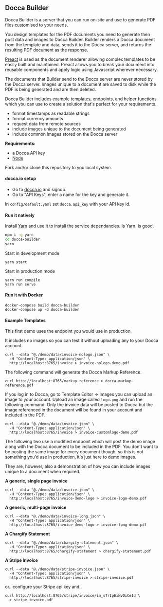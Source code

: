 Docca Builder
-------------

Docca Builder is a server that you can run on-site and use to generate PDF files customised to your needs.

You design templates for the PDF documents you need to generate then post data and images to Docca Builder. Builder renders a Docca document from the template and data, sends it to the Docca server, and returns the resulting PDF document as the response.

[Preact](https://preactjs.com/) is used as the document renderer allowing complex templates to be easily built and maintained. Preact allows you to break your document into reusable components and apply logic using Javascript wherever necessary.

The documents that Builder send to the Docca server are never stored by the Docca server. Images unique to a document are saved to disk while the PDF is being generated and are then deleted.

Docca Builder includes example templates, endpoints, and helper functions which you can use to create a solution that's perfect for your requirements.

- format timestamps as readable strings
- format currency amounts
- request data from remote sources
- include images unique to the document being generated
- include common images stored on the Docca server

**Requirements:**

- a Docca API key
- [Node](https://nodejs.org/)

Fork and/or clone this repository to you local system.

#### docca.io setup

- Go to [docca.io](https://docca.io) and signup.
- Go to "API Keys", enter a name for the key and generate it.

In `config/default.yaml` set `docca.api_key` with your API key id.

#### Run it natively

Install [Yarn](https://yarnpkg.com/) and use it to install the service dependancies. Is Yarn. Is good.
```bash
npm i -g yarn
cd docca-builder
yarn
```

Start in development mode

```
yarn start
```

Start in production mode
```
yarn run compile
yarn run serve
```

#### Run it with Docker
```
docker-compose build docca-builder
docker-compose up -d docca-builder
```

#### Example Templates

This first demo uses the endpoint you would use in production.

It includes no images so you can test it without uploading any to your Docca
account.
```
curl --data "@./demo/data/invoice-nologo.json" \
  -H "Content-Type: application/json" \
  http://localhost:8765/invoice > invoice-nologo-demo.pdf
```

The following command will generate the Docca Markup Reference.
```
curl http://localhost:8765/markup-reference > docca-markup-reference.pdf
```

If you log in to Docca, go to Template Editor -> Images you can upload an image
to your account. Upload an image called `logo.png` and run the following command.
Only the invoice data will be posted to Docca but the image referenced in the
document will be found in your account and included in the PDF.
```
curl --data "@./demo/data/invoice.json" \
  -H "Content-Type: application/json" \
  http://localhost:8765/invoice > invoice-customlogo-demo.pdf
```

The following two use a modified endpoint which will post the demo image along
with the Docca document to be included in the PDF. You don't want to be posting
the same image for every document though, so this is not something you'd use in
production, it's just here to demo images.

They are, however, also a demonstration of how you can include images unique to
a document when required.

**A generic, single page invoice**
```
curl --data "@./demo/data/invoice.json" \
  -H "Content-Type: application/json" \
  http://localhost:8765/invoice-demo-logo > invoice-logo-demo.pdf
```

**A generic, multi-page invoice**
```
curl --data "@./demo/data/invoice-long.json" \
  -H "Content-Type: application/json" \
  http://localhost:8765/invoice-demo-logo > invoice-long-demo.pdf
```

**A Chargify Statement**
```
curl --data "@./demo/data/chargify-statement.json" \
  -H "Content-Type: application/json" \
  http://localhost:8765/chargify-statement > chargify-statement.pdf
```

**A Stripe Invoice**
```
curl --data "@./demo/data/stripe-invoice.json" \
  -H "Content-Type: application/json" \
  http://localhost:8765/stripe-invoice > stripe-invoice.pdf
```
or.. configure your Stripe api key and..
```
curl http://localhost:8765/stripe/invoice/in_sTrIpEiNvOiCeId \
  > stripe-invoice.pdf
```
